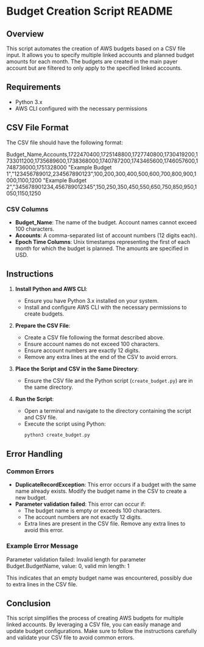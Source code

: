 # Budget Creation Script README

## Overview

This script automates the creation of AWS budgets based on a CSV file input. It allows you to specify multiple linked accounts and planned budget amounts for each month. The budgets are created in the main payer account but are filtered to only apply to the specified linked accounts.

## Requirements

- Python 3.x
- AWS CLI configured with the necessary permissions

## CSV File Format

The CSV file should have the following format:

Budget_Name,Accounts,1722470400,1725148800,1727740800,1730419200,1733011200,1735689600,1738368000,1740787200,1743465600,1746057600,1748736000,1751328000
"Example Budget 1","123456789012,234567890123",100,200,300,400,500,600,700,800,900,1000,1100,1200
"Example Budget 2","345678901234,456789012345",150,250,350,450,550,650,750,850,950,1050,1150,1250


### CSV Columns

- **Budget_Name**: The name of the budget. Account names cannot exceed 100 characters.
- **Accounts**: A comma-separated list of account numbers (12 digits each).
- **Epoch Time Columns**: Unix timestamps representing the first of each month for which the budget is planned. The amounts are specified in USD.

## Instructions

1. **Install Python and AWS CLI**:
    - Ensure you have Python 3.x installed on your system.
    - Install and configure AWS CLI with the necessary permissions to create budgets.

2. **Prepare the CSV File**:
    - Create a CSV file following the format described above.
    - Ensure account names do not exceed 100 characters.
    - Ensure account numbers are exactly 12 digits.
    - Remove any extra lines at the end of the CSV to avoid errors.

3. **Place the Script and CSV in the Same Directory**:
    - Ensure the CSV file and the Python script (`create_budget.py`) are in the same directory.

4. **Run the Script**:
    - Open a terminal and navigate to the directory containing the script and CSV file.
    - Execute the script using Python:
      ```bash
      python3 create_budget.py
      ```

## Error Handling

### Common Errors

- **DuplicateRecordException**: This error occurs if a budget with the same name already exists. Modify the budget name in the CSV to create a new budget.
- **Parameter validation failed**: This error can occur if:
  - The budget name is empty or exceeds 100 characters.
  - The account numbers are not exactly 12 digits.
  - Extra lines are present in the CSV file. Remove any extra lines to avoid this error.

### Example Error Message
Parameter validation failed:
Invalid length for parameter Budget.BudgetName, value: 0, valid min length: 1

This indicates that an empty budget name was encountered, possibly due to extra lines in the CSV file.

## Conclusion

This script simplifies the process of creating AWS budgets for multiple linked accounts. By leveraging a CSV file, you can easily manage and update budget configurations. Make sure to follow the instructions carefully and validate your CSV file to avoid common errors.
